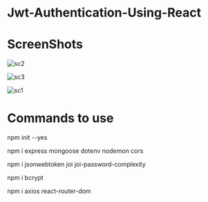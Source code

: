 # Jwt-Authentication-Using-React

# ScreenShots

![sc2](https://user-images.githubusercontent.com/76683360/176163128-5a3bdfd4-64ad-4136-8a09-b224ceebc195.jpg)

![sc3](https://user-images.githubusercontent.com/76683360/176163141-1a1e1d37-5a26-4f67-a038-2cbc59183648.jpg)

![sc1](https://user-images.githubusercontent.com/76683360/176163146-9df070e2-a52b-404e-aacc-cfbc4f01a758.jpg)

# Commands to use

npm init --yes

npm i express mongoose dotenv nodemon cors

npm i jsonwebtoken joi joi-password-complexity

npm i bcrypt

npm i axios react-router-dom
